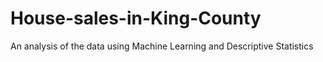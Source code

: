 # House-sales-in-King-County

An analysis of the data using Machine Learning and Descriptive Statistics
